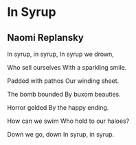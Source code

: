 # In Syrup
## Naomi Replansky
In syrup, in syrup,
In syrup we drown,

Who sell ourselves
With a sparkling smile.

Padded with pathos
Our winding sheet.

The bomb bounded
By buxom beauties.

Horror gelded
By the happy ending.

How can we swim
Who hold to our haloes?

Down we go, down
In syrup, in syrup.